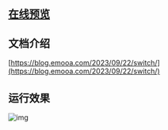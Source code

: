 ## [在线预览](https://huangfushan.github.io/switch)

## 文档介绍
[https://blog.emooa.com/2023/09/22/switch/](https://blog.emooa.com/2023/09/22/switch/)

## 运行效果
![img](/switch.gif)



